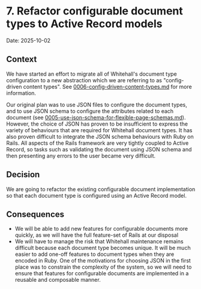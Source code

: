 # 7. Refactor configurable document types to Active Record models

Date: 2025-10-02

## Context

We have started an effort to migrate all of Whitehall's document type configuration to a new abstraction which we are referring to as "config-driven content types". See [0006-config-driven-content-types.md](0006-config-driven-content-types.md) for more information.

Our original plan was to use JSON files to configure the document types, and to use JSON schema to configure the attributes related to each document (see [0005-use-json-schema-for-flexible-page-schemas.md](0005-use-json-schema-for-flexible-page-schemas.md)). However, the choice of JSON has proven to be insufficient to express the variety of behaviours that are required for Whitehall document types. It has also proven difficult to integrate the JSON schema behaviours with Ruby on Rails. All aspects of the Rails framework are very tightly coupled to Active Record, so tasks such as validating the document using JSON schema and then presenting any errors to the user became very difficult.

## Decision

We are going to refactor the existing configurable document implementation so that each document type is configured using an Active Record model.

## Consequences

- We will be able to add new features for configurable documents more quickly, as we will have the full feature-set of Rails at our disposal
- We will have to manage the risk that Whitehall maintenance remains difficult because each document type becomes unique. It will be much easier to add one-off features to document types when they are encoded in Ruby. One of the motivations for choosing JSON in the first place was to constrain the complexity of the system, so we will need to ensure that features for configurable documents are implemented in a reusable and composable manner.
